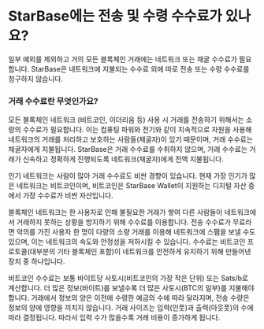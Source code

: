 # StarBase에는 전송 및 수령 수수료가 있나요?

일부 예외를 제외하고 거의 모든 블록체인 거래에는 네트워크 또는 채굴 수수료가 필요합니다. StarBase은 네트워크에 지불되는 수수료 외에 따로 전송 또는 수령 수수료를 청구하지 않습니다.

### 거래 수수료란 무엇인가요?

모든 블록체인 네트워크 (비트코인, 이더리움 등) 사용 시 거래를 전송하기 위해서는 소량의 수수료가 필요합니다. 이는 컴퓨팅 파워와 전기와 같이 지속적으로 자원을 사용해 네트워크의 거래를 처리하고 보호하는 사람들(채굴자)이 있기 때문이며, 거래 수수료는 채굴자에게 지불됩니다. StarBase은 거래 수수료를 수취하지 않으며, 거래 수수료는 거래가 신속하고 정확하게 진행되도록 네트워크(채굴자)에게 전액 지불됩니다.

인기 네트워크는 사람이 많아 거래 수수료도 비싼 경향이 있습니다. 현재 가장 인기가 많은 네트워크는 비트코인이며, 비트코인은 StarBase Wallet이 지원하는 디지털 자산 중에서 가장 수수료가 비싼 자산입니다.

블록체인 네트워크는 한 사용자로 인해 불필요한 거래가 쌓여 다른 사람들이 네트워크에서 거래하지 못하는 상황을 방지하기 위해 수수료를 이용합니다. 전송 수수료가 무료라면 악의를 가진 사용자 한 명이 다량의 소량 거래를 이용해 네트워크에 스팸을 보낼 수도 있으며, 이는 네트워크의 속도와 안정성을 저하시킬 수 있습니다. 수수료는 비트코인 프로토콜(대부분의 기타 블록체인 포함)이 네트워크를 안전하게 유지하기 위해 만들어낸 장치 중 하나입니다.

비트코인 수수료는 보통 바이트당 사토시(비트코인의 가장 작은 단위) 또는 Sats/b로 계산합니다. 더 많은 정보(바이트)를 보낼수록 더 많은 사토시(BTC의 일부)를 지불해야 합니다. 거래에서 정보의 양은 이전에 수령한 예금의 수에 따라 달라지며, 전송 수량은 정보의 양에 영향을 끼치지 않습니다. 거래 사이즈는 입력(인풋)과 출력(아웃풋)의 수에 따라 결정됩니다. 따라서 입력 수가 많을수록 거래 비용이 증가하게 됩니다.

